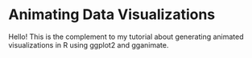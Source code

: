 # Animating Data Visualizations

Hello! This is the complement to my tutorial about generating animated visualizations in R using ggplot2 and gganimate.

